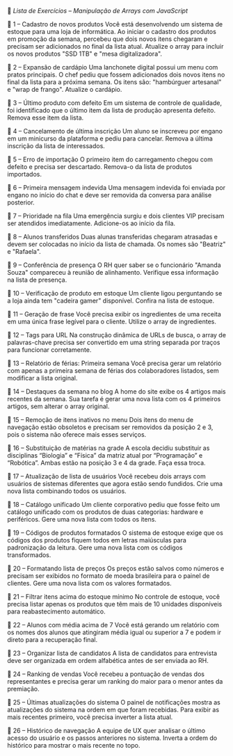 📝 *Lista de Exercícios – Manipulação de Arrays com JavaScript*

🔹 1 – Cadastro de novos produtos
Você está desenvolvendo um sistema de estoque para uma loja de informática. Ao iniciar o cadastro dos produtos em promoção da semana, percebeu que dois novos itens chegaram e precisam ser adicionados no final da lista atual. Atualize o array para incluir os novos produtos "SSD 1TB" e "mesa digitalizadora".

🔹 2 – Expansão de cardápio
Uma lanchonete digital possui um menu com pratos principais. O chef pediu que fossem adicionados dois novos itens no final da lista para a próxima semana. Os itens são: "hambúrguer artesanal" e "wrap de frango". Atualize o cardápio.

🔹 3 – Último produto com defeito
Em um sistema de controle de qualidade, foi identificado que o último item da lista de produção apresenta defeito. Remova esse item da lista.

🔹 4 – Cancelamento de última inscrição
Um aluno se inscreveu por engano em um minicurso da plataforma e pediu para cancelar. Remova a última inscrição da lista de interessados.

🔹 5 – Erro de importação
O primeiro item do carregamento chegou com defeito e precisa ser descartado. Remova-o da lista de produtos importados.

🔹 6 – Primeira mensagem indevida
Uma mensagem indevida foi enviada por engano no início do chat e deve ser removida da conversa para análise posterior.

🔹 7 – Prioridade na fila
Uma emergência surgiu e dois clientes VIP precisam ser atendidos imediatamente. Adicione-os ao início da fila.

🔹 8 – Alunos transferidos
Duas alunas transferidas chegaram atrasadas e devem ser colocadas no início da lista de chamada. Os nomes são "Beatriz" e "Rafaela".

🔹 9 – Conferência de presença
O RH quer saber se o funcionário "Amanda Souza" compareceu à reunião de alinhamento. Verifique essa informação na lista de presença.

🔹 10 – Verificação de produto em estoque
Um cliente ligou perguntando se a loja ainda tem "cadeira gamer" disponível. Confira na lista de estoque.

🔹 11 – Geração de frase
Você precisa exibir os ingredientes de uma receita em uma única frase legível para o cliente. Utilize o array de ingredientes.

🔹 12 – Tags para URL
Na construção dinâmica de URLs de busca, o array de palavras-chave precisa ser convertido em uma string separada por traços para funcionar corretamente.

🔹 13 – Relatório de férias: Primeira semana
Você precisa gerar um relatório com apenas a primeira semana de férias dos colaboradores listados, sem modificar a lista original.

🔹 14 – Destaques da semana no blog
A home do site exibe os 4 artigos mais recentes da semana. Sua tarefa é gerar uma nova lista com os 4 primeiros artigos, sem alterar o array original.

🔹 15 – Remoção de itens inativos no menu
Dois itens do menu de navegação estão obsoletos e precisam ser removidos da posição 2 e 3, pois o sistema não oferece mais esses serviços.

🔹 16 – Substituição de matérias na grade
A escola decidiu substituir as disciplinas “Biologia” e “Física” da matriz atual por “Programação” e “Robótica”. Ambas estão na posição 3 e 4 da grade. Faça essa troca.

🔹 17 – Atualização de lista de usuários
Você recebeu dois arrays com usuários de sistemas diferentes que agora estão sendo fundidos. Crie uma nova lista combinando todos os usuários.

🔹 18 – Catálogo unificado
Um cliente corporativo pediu que fosse feito um catálogo unificado com os produtos de duas categorias: hardware e periféricos. Gere uma nova lista com todos os itens.

🔹 19 – Códigos de produtos formatados
O sistema de estoque exige que os códigos dos produtos fiquem todos em letras maiúsculas para padronização da leitura. Gere uma nova lista com os códigos transformados.

🔹 20 – Formatando lista de preços
Os preços estão salvos como números e precisam ser exibidos no formato de moeda brasileira para o painel de clientes. Gere uma nova lista com os valores formatados.

🔹 21 – Filtrar itens acima do estoque mínimo
No controle de estoque, você precisa listar apenas os produtos que têm mais de 10 unidades disponíveis para reabastecimento automático.

🔹 22 – Alunos com média acima de 7
Você está gerando um relatório com os nomes dos alunos que atingiram média igual ou superior a 7 e podem ir direto para a recuperação final.

🔹 23 – Organizar lista de candidatos
A lista de candidatos para entrevista deve ser organizada em ordem alfabética antes de ser enviada ao RH.

🔹 24 – Ranking de vendas
Você recebeu a pontuação de vendas dos representantes e precisa gerar um ranking do maior para o menor antes da premiação.

🔹 25 – Últimas atualizações do sistema
O painel de notificações mostra as atualizações do sistema na ordem em que foram recebidas. Para exibir as mais recentes primeiro, você precisa inverter a lista atual.

🔹 26 – Histórico de navegação
A equipe de UX quer analisar o último acesso do usuário e os passos anteriores no sistema. Inverta a ordem do histórico para mostrar o mais recente no topo.